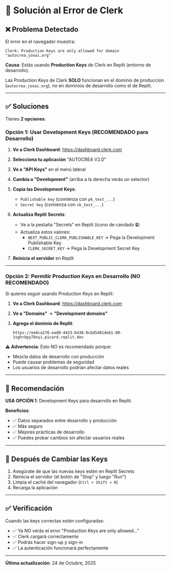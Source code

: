 # 🔧 Solución al Error de Clerk

## ❌ Problema Detectado

El error en el navegador muestra:
```
Clerk: Production Keys are only allowed for domain "autocrea.joxai.org"
```

**Causa**: Estás usando **Production Keys** de Clerk en Replit (entorno de desarrollo).

Las Production Keys de Clerk **SOLO** funcionan en el dominio de producción (`autocrea.joxai.org`), no en dominios de desarrollo como el de Replit.

---

## ✅ Soluciones

Tienes **2 opciones**:

### Opción 1: Usar Development Keys (RECOMENDADO para Desarrollo)

1. **Ve a Clerk Dashboard**: https://dashboard.clerk.com

2. **Selecciona tu aplicación** "AUTOCREA V2.0"

3. **Ve a "API Keys"** en el menú lateral

4. **Cambia a "Development"** (arriba a la derecha verás un selector)

5. **Copia las Development Keys**:
   - `Publishable key` (comienza con `pk_test_...`)
   - `Secret key` (comienza con `sk_test_...`)

6. **Actualiza Replit Secrets**:
   - Ve a la pestaña "Secrets" en Replit (icono de candado 🔒)
   - Actualiza estos valores:
     - `NEXT_PUBLIC_CLERK_PUBLISHABLE_KEY` → Pega la Development Publishable Key
     - `CLERK_SECRET_KEY` → Pega la Development Secret Key

7. **Reinicia el servidor** en Replit

---

### Opción 2: Permitir Production Keys en Desarrollo (NO RECOMENDADO)

Si quieres seguir usando Production Keys en Replit:

1. **Ve a Clerk Dashboard**: https://dashboard.clerk.com

2. **Ve a "Domains"** → **"Development domains"**

3. **Agrega el dominio de Replit**:
   ```
   https://ee6ca176-ead0-4433-b438-0cbd5401deb1-00-1sghrbpy78nyi.picard.replit.dev
   ```

⚠️ **Advertencia**: Esto NO es recomendado porque:
- Mezcla datos de desarrollo con producción
- Puede causar problemas de seguridad
- Los usuarios de desarrollo podrían afectar datos reales

---

## 🎯 Recomendación

**USA OPCIÓN 1**: Development Keys para desarrollo en Replit.

**Beneficios**:
- ✅ Datos separados entre desarrollo y producción
- ✅ Más seguro
- ✅ Mejores prácticas de desarrollo
- ✅ Puedes probar cambios sin afectar usuarios reales

---

## 📝 Después de Cambiar las Keys

1. Asegúrate de que las nuevas keys estén en Replit Secrets
2. Reinicia el servidor (el botón de "Stop" y luego "Run")
3. Limpia el caché del navegador (`Ctrl + Shift + R`)
4. Recarga la aplicación

---

## ✅ Verificación

Cuando las keys correctas estén configuradas:
- ✅ Ya NO verás el error "Production Keys are only allowed..."
- ✅ Clerk cargará correctamente
- ✅ Podrás hacer sign-up y sign-in
- ✅ La autenticación funcionará perfectamente

---

**Última actualización**: 24 de Octubre, 2025
